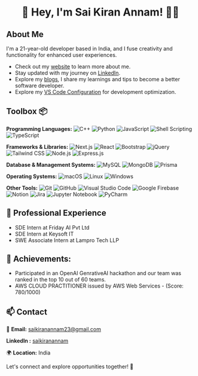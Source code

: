 <h1 align="center"> 👋 Hey, I'm Sai Kiran Annam! 👨‍💻 </h1>

## About Me
I'm a 21-year-old developer based in India, and I fuse creativity and functionality for enhanced user experiences.


- Check out my [website](https://www.google.com) to learn more about me.
- Stay updated with my journey on [LinkedIn](https://www.linkedin.com/in/saikiranannam).
- Explore my [blogs](https://saikirantech.hashnode.dev/), I share my learnings and tips to become a better software developer.
- Explore my [VS Code Configuration](https://github.com/saikiranAnnam/vscode-settings) for development optimization.


## Toolbox 📦

**Programming Languages:** ![C++](https://img.shields.io/badge/-C++-00599C?style=flat&logo=c%2B%2B&logoColor=white) ![Python](https://img.shields.io/badge/-Python-3776AB?style=flat&logo=python&logoColor=white) ![JavaScript](https://img.shields.io/badge/-JavaScript-F7DF1E?style=flat&logo=javascript&logoColor=black) ![Shell Scripting](https://img.shields.io/badge/-Shell%20Scripting-121011?style=flat&logo=gnu-bash&logoColor=white) ![TypeScript](https://img.shields.io/badge/-TypeScript-3178C6?style=flat&logo=typescript&logoColor=white)

**Frameworks & Libraries:** ![Next.js](https://img.shields.io/badge/-Next.js-000000?style=flat&logo=next.js&logoColor=white) ![React](https://img.shields.io/badge/-React-61DAFB?style=flat&logo=react&logoColor=black) ![Bootstrap](https://img.shields.io/badge/-Bootstrap-7952B3?style=flat&logo=bootstrap&logoColor=white) ![jQuery](https://img.shields.io/badge/-jQuery-0769AD?style=flat&logo=jquery&logoColor=white) ![Tailwind CSS](https://img.shields.io/badge/-Tailwind%20CSS-38B2AC?style=flat&logo=tailwind-css&logoColor=white) ![Node.js](https://img.shields.io/badge/-Node.js-339933?style=flat&logo=node.js&logoColor=white) ![Express.js](https://img.shields.io/badge/-Express.js-000000?style=flat&logo=express&logoColor=white)

**Database & Management Systems:** ![MySQL](https://img.shields.io/badge/-MySQL-4479A1?style=flat&logo=mysql&logoColor=white) ![MongoDB](https://img.shields.io/badge/-MongoDB-47A248?style=flat&logo=mongodb&logoColor=white) ![Prisma](https://img.shields.io/badge/-Prisma-2D3748?style=flat&logo=prisma&logoColor=white)

**Operating Systems:** ![macOS](https://img.shields.io/badge/-macOS-000000?style=flat&logo=apple&logoColor=white) ![Linux](https://img.shields.io/badge/-Linux-FCC624?style=flat&logo=linux&logoColor=black) ![Windows](https://img.shields.io/badge/-Windows-0078D6?style=flat&logo=windows&logoColor=white)

**Other Tools:** ![Git](https://img.shields.io/badge/-Git-F05032?style=flat&logo=git&logoColor=white) ![GitHub](https://img.shields.io/badge/-GitHub-181717?style=flat&logo=github&logoColor=white) ![Visual Studio Code](https://img.shields.io/badge/-Visual%20Studio%20Code-007ACC?style=flat&logo=visual-studio-code&logoColor=white) ![Google Firebase](https://img.shields.io/badge/-Firebase-FFCA28?style=flat&logo=firebase&logoColor=black) ![Notion](https://img.shields.io/badge/-Notion-000000?style=flat&logo=notion&logoColor=white) ![Jira](https://img.shields.io/badge/-Jira-0052CC?style=flat&logo=jira&logoColor=white) ![Jupyter Notebook](https://img.shields.io/badge/-Jupyter%20Notebook-F37626?style=flat&logo=jupyter&logoColor=white) ![PyCharm](https://img.shields.io/badge/-PyCharm-000000?style=flat&logo=pycharm&logoColor=white)

## 💼 Professional Experience
- SDE Intern at Friday AI Pvt Ltd
- SDE Intern at Keysoft IT
- SWE Associate Intern at Lampro Tech LLP

## 🚀 Achievements: ##
- Participated in an OpenAI GenrativeAI hackathon and our team was ranked in the top 10 out of 60 teams.
- AWS CLOUD PRACTITIONER issued by AWS Web Services - (Score: 780/1000)

## 📫 Contact
📧 **Email:** saikiranannam23@gmail.com

**LinkedIn :** [saikiranannam](https://www.linkedin.com/in/saikiranannam)

🌍 **Location:** India

Let's connect and explore opportunities together! 🚀
